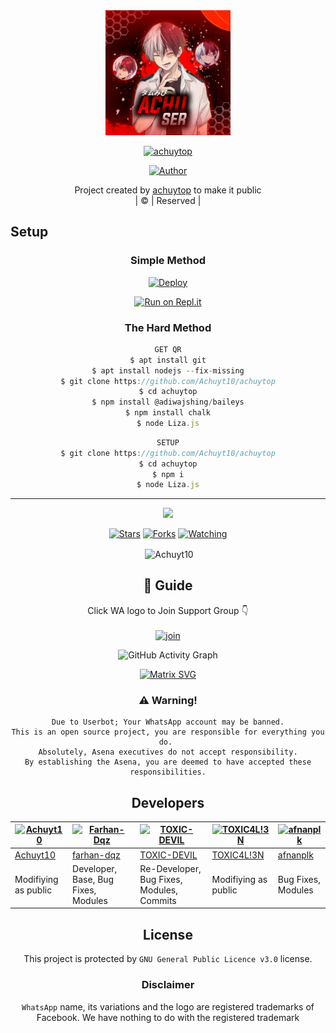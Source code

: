 
<div align="center">
  <img border-radius: 15px src="achu.jpg"width="200" height="200"/>
  <p align="center">
    
    
<a href="#"><img title="achuytop" src="https://img.shields.io/badge/achuytop-green?colorA=%23ff0000&colorB=%23017e40&style=for-the-badge"></a>
</p>
  <p align="center">
<a href=https://github.com/Achuyt10"><img title="Author" src="https://img.shields.io/badge/Author-(hunk!nd3 p4d4y41!-LIZAMWOL?color=blue&style=for-the-badge&logo=whatsapp"></a>
</p>
</div>
<p align="center">
Project created by <a href="https://github.com/Achuyt10">achuytop</a> to make it public
    <br>
       | © |
        Reserved |
    <br> 
</p>

## Setup
<div align="center">

  ### Simple Method
  
[![Deploy](https://www.herokucdn.com/deploy/button.svg)](https://heroku.com/deploy?template=https://github.com/Achuyt10/achuytop) 
  
[![Run on Repl.it](https://repl.it/badge/github/quiec/whatsAlfa)](https://replit.com/@Achuyt10/LizaMwol?v=1)
  
### The Hard Method
```js
GET QR
$ apt install git
$ apt install nodejs --fix-missing
$ git clone https://github.com/Achuyt10/achuytop
$ cd achuytop
$ npm install @adiwajshing/baileys
$ npm install chalk
$ node Liza.js
```
      
```js
SETUP
$ git clone https://github.com/Achuyt10/achuytop
$ cd achuytop
$ npm i
$ node Liza.js
```

----

  <p align="center">
  <a href="https://github.com/Achuyt10/achuytop">
    
<a href="https:https://github.com/Achuyt10?tab=followers">
<img src="https://img.shields.io/github/repo-size/Achuyt10/achuytop?color=green&label=Repo%20total%20size&style=plastic">
<p align="center">
<a href="https://github.com/Achuyt10/followers"
<img title="Followers" src="https://img.shields.io/github/followers/Achuyt10?color=blue&style=flat-square"></a>
<a href="https://github.com/Achuyt10/achuytop/stargazers/"><img title="Stars" src="https://img.shields.io/github/stars/Achuyt10/achuytop?color=blue&style=flat-square"></a>
<a href="https://github.com/Achuyt10/achuytop/network/members"><img title="Forks" src="https://img.shields.io/github/forks/Achuyt10/achuytop?color=blue&style=flat-square"></a>
<a href="https://github.com/Achuyt10/achuytop/watchers"><img title="Watching" src="https://img.shields.io/github/watchers/Achuyt10/achuytop?label=Watchers&color=blue&style=flat-square"></a>
</p>

<p align="center">
<p>&nbsp;<img align="center" src="https://github-readme-stats.vercel.app/api?username=Achuyt10&show_icons=true&theme=dark&locale=en" alt="Achuyt10" /></p>
    
## 📢 Guide
Click WA logo to Join Support Group 👇
    <br>
<br>
  [![join](https://github.com/Achuyt10/achuytop/blob/master/WhatsAsena.png)](https://chat.whatsapp.com/BRPbS6JHUoCE480MpLLM5z)
  <div align="center">
       
  ![GitHub Activity Graph](https://activity-graph.herokuapp.com/graph?username=Achuyt10&bg_color=000000&color=4fff67&line=4fff67&point=ffffff&area=true&hide_border=true)
  </div>
 
  
  [![Matrix SVG](https://raw.githubusercontent.com/rodrigograca31/rodrigograca31/master/matrix.svg)](https://chat.whatsapp.com/BRPbS6JHUoCE480MpLLM5z)
                     
### ⚠️ Warning! 
```
Due to Userbot; Your WhatsApp account may be banned.
This is an open source project, you are responsible for everything you do. 
Absolutely, Asena executives do not accept responsibility.
By establishing the Asena, you are deemed to have accepted these responsibilities.
```

## Developers
  <div align="center">
    
[![Achuyt10](https://github.com/Achuyt10.png?size=100)](https://github.com/Achuyt10) | [![Farhan-Dqz](https://github.com/farhan-dqz.png?size=100)](https://github.com/farhan-dqz) | [![TOXIC-DEVIL](https://github.com/TOXIC-DEVIL.png?size=100)](https://github.com/TOXIC-DEVIL) |  [![TOXIC4L!3N](https://github.com/Alien-alfa.png?size=100)](https://github.com/AI-VIKI) | [![afnanplk](https://github.com/afnanplk.png?size=100)](https://github.com/afnanplk) 
----|----|----|----|----
[Achuyt10](https://github.com/Achuyt10) | [farhan-dqz](https://github.com/farhan-dqz) | [TOXIC-DEVIL](https://github.com/TOXIC-DEVIL) | [TOXIC4L!3N](https://github.com/AI-VIKI) | [afnanplk](https://github.com/afnanplk) 
Modifiying as public | Developer, Base, Bug Fixes, Modules| Re-Developer, Bug Fixes, Modules, Commits |  Modifiying  as   public | Bug Fixes, Modules 
  </div>
    


## License
This project is protected by `GNU General Public Licence v3.0` license.

### Disclaimer
`WhatsApp` name, its variations and the logo are registered trademarks of Facebook. We have nothing to do with the registered trademark
